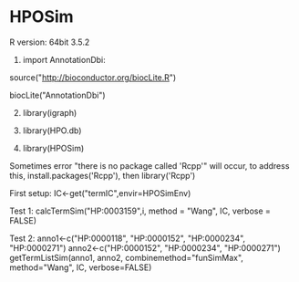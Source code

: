 # HPOSim

R version: 64bit 3.5.2

1. import AnnotationDbi:

source("http://bioconductor.org/biocLite.R")

biocLite("AnnotationDbi")

2. library(igraph)

3. library(HPO.db)

4. library(HPOSim)

Sometimes error "there is no package called 'Rcpp'" will occur, to address this, install.packages('Rcpp'), then library('Rcpp')


First setup: IC<-get("termIC",envir=HPOSimEnv)

Test 1: calcTermSim("HP:0003159",i, method = "Wang", IC, verbose = FALSE)

Test 2:
anno1<-c("HP:0000118", "HP:0000152", "HP:0000234", "HP:0000271")
anno2<-c("HP:0000152", "HP:0000234", "HP:0000271")
getTermListSim(anno1, anno2, combinemethod="funSimMax", method="Wang", IC, verbose=FALSE)
